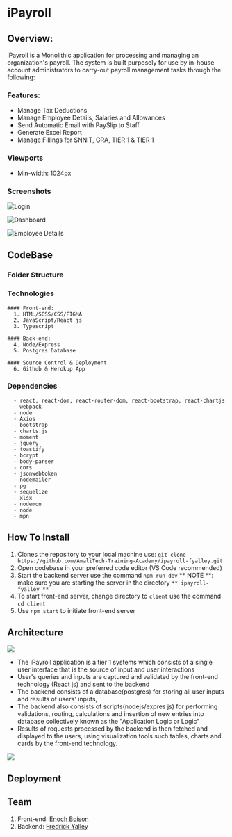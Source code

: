 
# iPayroll

## Overview:
  iPayroll is a Monolithic application for processing and managing an organization's payroll. The system is built purposely for use by in-house account administrators to carry-out payroll management tasks through the following:

### Features:
  * Manage Tax Deductions
  * Manage Employee Details, Salaries and Allowances
  * Send Automatic Email with PaySlip to Staff
  * Generate Excel Report
  * Manage Fillings for SNNIT, GRA, TIER 1 & TIER 1

### Viewports
  * Min-width: 1024px

### Screenshots
![Login](https://github.com/AmaliTech-Training-Academy/ipayroll-fyalley/blob/main/client/UI%20Design/loginLogin.png)

![Dashboard](https://github.com/AmaliTech-Training-Academy/ipayroll-fyalley/blob/main/client/UI%20Design/Home.png)

![Employee Details](https://github.com/AmaliTech-Training-Academy/ipayroll-fyalley/blob/main/client/UI%20Design/Employees_newipayroll-employees.png)

## CodeBase

  ### Folder Structure
  
  ### Technologies
    #### Front-end:
      1. HTML/SCSS/CSS/FIGMA
      2. JavaScript/React js 
      3. Typescript
  
    #### Back-end:
      4. Node/Express
      5. Postgres Database
  
    #### Source Control & Deployment
      6. Github & Herokup App
  
  ### Dependencies
      - react, react-dom, react-router-dom, react-bootstrap, react-chartjs
      - webpack
      - node
      - Axios
      - bootstrap
      - charts.js
      - moment
      - jquery
      - toastify 
      - bcrypt
      - body-parser
      - cors
      - jsonwebtoken
      - nodemailer
      - pg
      - sequelize
      - xlsx
      - nodemon
      - node
      - mpn
 
 ## How To Install 
 1. Clones the repository to your local machine use: `git clone https://github.com/AmaliTech-Training-Academy/ipayroll-fyalley.git`
 2. Open codebase in your preferred code editor (VS Code recommended)
 3. Start the backend server use the command `npm run dev` ** NOTE **: make sure you are starting the server in the directory `** ipayroll-fyalley **`
 4. To start front-end server, change directory to `client` use the command `cd client`
 5. Use `npm start` to initiate front-end server
  
 ## Architecture
 
[![](https://mermaid.ink/img/pako:eNolzLEKwjAQgOFXCTcptINrEBc7dtLRcziTaxtILpJeECl9dwNu3_Dzb-CyZ7AwxfxxCxU14w0F5RoDi5pz31_MmOfg_gz-9DgMpPSilY9PFOggcUkUfJtsKMYg6MKJEWyj54lqVASUvaVUNd-_4sBqqdxBfXtSHgLNhRLYieLK-w8NTTFd)](https://mermaid.live/edit#pako:eNolzLEKwjAQgOFXCTcptINrEBc7dtLRcziTaxtILpJeECl9dwNu3_Dzb-CyZ7AwxfxxCxU14w0F5RoDi5pz31_MmOfg_gz-9DgMpPSilY9PFOggcUkUfJtsKMYg6MKJEWyj54lqVASUvaVUNd-_4sBqqdxBfXtSHgLNhRLYieLK-w8NTTFd)
 
  - The iPayroll application is a tier 1 systems which consists of a single user interface that is the source of input and user interactions
  - User's queries and inputs are captured and validated by the front-end technology (React js) and sent to the backend
  - The backend consists of a database(postgres) for storing all user inputs and results of users' inputs, 
  - The backend also consists of scripts(nodejs/expres js) for performing validations, routing, calculations and insertion of new entries into database collectively known as the "Application Logic or Logic"
  - Results of requests processed by the backend is then fetched and displayed to the users, using visualization tools such tables, charts and cards by the front-end technology.

[![](https://mermaid.ink/img/pako:eNptkMFuwjAMhl8l8olJ8AI9IG3rkQMCbssOJnHbiNapEkfThHj3pYtgHZDTn__7ndg-g_GWoIKm91-mwyDqUGtW-bwaQzGq1WqttsFP2nFb0Ma3jp-SvWs5jU_R3_0X1yh4xEiaC47p2AYcO_WG5kRsi3tNfSyu6uVTFXTL3NVPzZni_f92VnZX8t47YnmYYDbnbBk7iiTx9hgsYaAwoLN5i-fJ1iAdDaShytJSg6kXDZovOYpJ_P6bDVQSEi0hjRaFaoe5kQGqBvtIlx8oR4GP)](https://mermaid.live/edit#pako:eNptkMFuwjAMhl8l8olJ8AI9IG3rkQMCbssOJnHbiNapEkfThHj3pYtgHZDTn__7ndg-g_GWoIKm91-mwyDqUGtW-bwaQzGq1WqttsFP2nFb0Ma3jp-SvWs5jU_R3_0X1yh4xEiaC47p2AYcO_WG5kRsi3tNfSyu6uVTFXTL3NVPzZni_f92VnZX8t47YnmYYDbnbBk7iiTx9hgsYaAwoLN5i-fJ1iAdDaShytJSg6kXDZovOYpJ_P6bDVQSEi0hjRaFaoe5kQGqBvtIlx8oR4GP)
 
 
 
 ## Deployment
 
 ##  Team
  1. Front-end: [Enoch Boison](https://github.com/devBoison)
  2. Backend: [Fredrick Yalley](https://github.com/fredrick-yalley)

